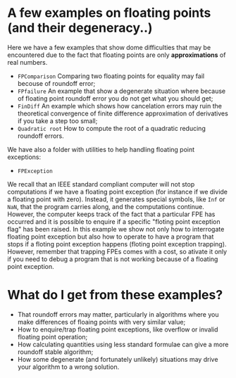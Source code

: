 # A few examples on floating points (and their degeneracy..) #

Here we have a few examples that show dome difficulties that may be encountered due to the fact that floating points are only **approximations** of real numbers.


- `FPComparison` Comparing two floating points for equality may fail becouse of roundoff error;
- `FPfailure` An example that show a degenerate situation where because of floating point roundoff error you do not get what you should get;
- `FinDiff` An example which shows how cancelation errors may ruin the theoretical convergence of finite difference approximation of derivatives if you take a step too small;
- `Quadratic root` How to compute the root of a quadratic reducing roundoff errors.

We have also a folder with utilities to help handling floating point exceptions:

- `FPException`

We recall that an IEEE standard compliant computer will not stop computations if we have a floating point exception (for instance if we divide a floating point with zero).
Instead, it generates special symbols, like `Inf` or `NaN`, that the program carries along, and the computations continue. However, the computer keeps track of the fact that a particular FPE has occurred and it is possible to enquire if a specific "floting point exception flag" has been raised. In this example we show not only how to interrogate
floating point exception but also how to operate to have a program that stops if a floting point exception happens (floting point exception trapping). However, remember that trapping FPEs comes with a cost, so ativate it only if you need to debug a program that is not working because of a floating point exception.  

# What do I get from these examples? #
- That roundoff errors may matter, particularly in algorithms where you make differences of floaing points with very similar value;
- How to enquire/trap floating point exceptions, like overflow or invalid floating point operation;
- How calculating quantities using less standard formulae can give a more roundoff stable algorithm;
- How some degenerate (and fortunately unlikely) situations may drive your algorithm to a wrong solution.
